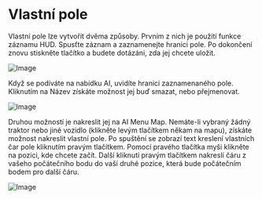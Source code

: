 # Vlastní pole


Vlastní pole lze vytvořit dvěma způsoby.
Prvním z nich je použití funkce záznamu HUD.
Spusťte záznam a zaznamenejte hranici pole.
Po dokončení znovu stiskněte tlačítko a budete dotázáni, zda jej chcete uložit.


![Image](/home/runner/work/CourseplayHelp/CourseplayHelp/recordcustomhelp_0_0_765_510.png)


Když se podíváte na nabídku AI, uvidíte hranici zaznamenaného pole.
Kliknutím na Název získáte možnost jej buď smazat, nebo přejmenovat.


![Image](/home/runner/work/CourseplayHelp/CourseplayHelp/donecustomhelp_0_0_765_510.png)


Druhou možností je nakreslit jej na AI Menu Map.
Nemáte-li vybraný žádný traktor nebo jiné vozidlo (klikněte levým tlačítkem někam na mapu), získáte možnost nakreslit vlastní pole.
Po spuštění se zobrazí text kreslení vlastních čar pole kliknutím pravým tlačítkem.
Pomocí pravého tlačítka myši klikněte na pozici, kde chcete začít.
Další kliknutí pravým tlačítkem nakreslí čáru z vašeho počátečního bodu do vaší druhé pozice, která bude počátečním bodem pro další čáru.


![Image](/home/runner/work/CourseplayHelp/CourseplayHelp/drawcustomhelp_0_0_765_510.png)

